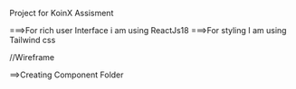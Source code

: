 


Project for KoinX Assisment

===>For rich user Interface i am using ReactJs18
===>For styling I am using Tailwind css


//Wireframe

==>Creating Component Folder 
